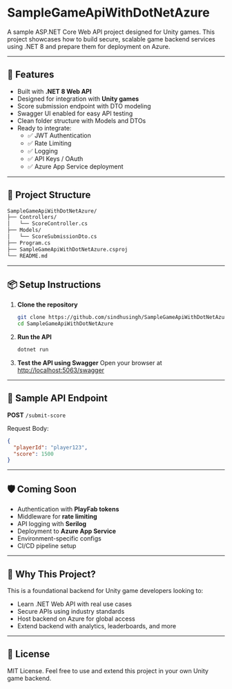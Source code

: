 
# SampleGameApiWithDotNetAzure

A sample ASP.NET Core Web API project designed for Unity games. This project showcases how to build secure, scalable game backend services using .NET 8 and prepare them for deployment on Azure.

---

## 🚀 Features

- Built with **.NET 8 Web API**
- Designed for integration with **Unity games**
- Score submission endpoint with DTO modeling
- Swagger UI enabled for easy API testing
- Clean folder structure with Models and DTOs
- Ready to integrate:
  - ✅ JWT Authentication
  - ✅ Rate Limiting
  - ✅ Logging
  - ✅ API Keys / OAuth
  - ✅ Azure App Service deployment

---

## 📁 Project Structure

```bash
SampleGameApiWithDotNetAzure/
├── Controllers/
│   └── ScoreController.cs
├── Models/
│   └── ScoreSubmissionDto.cs
├── Program.cs
├── SampleGameApiWithDotNetAzure.csproj
└── README.md
```

---

## 📦 Setup Instructions

1. **Clone the repository**
   ```bash
   git clone https://github.com/sindhusingh/SampleGameApiWithDotNetAzure.git
   cd SampleGameApiWithDotNetAzure
   ```

2. **Run the API**
   ```bash
   dotnet run
   ```

3. **Test the API using Swagger**
   Open your browser at [http://localhost:5063/swagger](http://localhost:5063/swagger)

---

## 🧪 Sample API Endpoint

**POST** `/submit-score`

Request Body:
```json
{
  "playerId": "player123",
  "score": 1500
}
```

---

## 🛡️ Coming Soon

- Authentication with **PlayFab tokens**
- Middleware for **rate limiting**
- API logging with **Serilog**
- Deployment to **Azure App Service**
- Environment-specific configs
- CI/CD pipeline setup

---

## 🧠 Why This Project?

This is a foundational backend for Unity game developers looking to:
- Learn .NET Web API with real use cases
- Secure APIs using industry standards
- Host backend on Azure for global access
- Extend backend with analytics, leaderboards, and more

---

## 📜 License

MIT License. Feel free to use and extend this project in your own Unity game backend.
